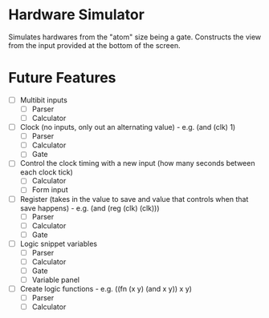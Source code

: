 # Hardware Simulator

Simulates hardwares from the "atom" size being a gate. Constructs 
the view from the input provided at the bottom of the screen. 

# Future Features

- [ ] Multibit inputs
    - [ ] Parser
    - [ ] Calculator
- [ ] Clock (no inputs, only out an alternating value) - e.g. (and (clk) 1)
    - [ ] Parser
    - [ ] Calculator
    - [ ] Gate
- [ ] Control the clock timing with a new input (how many seconds between each clock tick)
    - [ ] Calculator
    - [ ] Form input
- [ ] Register (takes in the value to save and value that controls when that save happens) - e.g. (and (reg (clk) (clk)))
    - [ ] Parser
    - [ ] Calculator
    - [ ] Gate
- [ ] Logic snippet variables
    - [ ] Parser
    - [ ] Calculator
    - [ ] Gate
    - [ ] Variable panel
- [ ] Create logic functions - e.g. ((fn (x y) (and x y)) x y)
    - [ ] Parser
    - [ ] Calculator